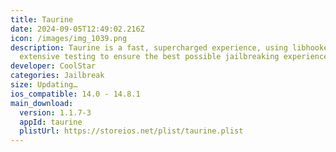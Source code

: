 ```yaml
---
title: Taurine
date: 2024-09-05T12:49:02.216Z
icon: /images/img_1039.png
description: Taurine is a fast, supercharged experience, using libhooker and
  extensive testing to ensure the best possible jailbreaking experience.
developer: CoolStar
categories: Jailbreak
size: Updating…
ios_compatible: 14.0 - 14.8.1
main_download:
  version: 1.1.7-3
  appId: taurine
  plistUrl: https://storeios.net/plist/taurine.plist
---
```

